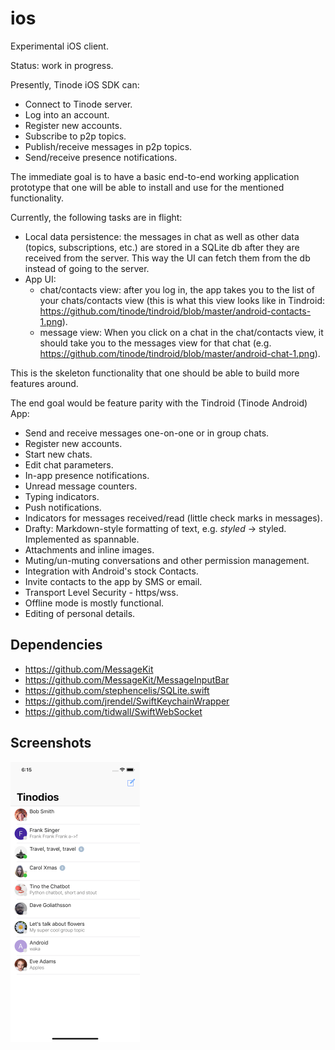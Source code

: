 # ios
Experimental iOS client.

Status: work in progress.

Presently, Tinode iOS SDK can:
* Connect to Tinode server.
* Log into an account.
* Register new accounts.
* Subscribe to p2p topics.
* Publish/receive messages in p2p topics.
* Send/receive presence notifications.

The immediate goal is to have a basic end-to-end working application prototype that one will be able to install and use for the mentioned functionality.

Currently, the following tasks are in flight:
* Local data persistence: the messages in chat as well as other data (topics, subscriptions, etc.) are stored in a SQLite db after they are received from the server. This way the UI can fetch them from the db instead of going to the server.
* App UI:
  * chat/contacts view: after you log in, the app takes you to the list of your chats/contacts view (this is what this view looks like in Tindroid: https://github.com/tinode/tindroid/blob/master/android-contacts-1.png).
  * message view: When you click on a chat in the chat/contacts view, it should take you to the messages view for that chat (e.g. https://github.com/tinode/tindroid/blob/master/android-chat-1.png).

This is the skeleton functionality that one should be able to build more features around.

The end goal would be feature parity with the Tindroid (Tinode Android) App:
* Send and receive messages one-on-one or in group chats.
* Register new accounts.
* Start new chats.
* Edit chat parameters.
* In-app presence notifications.
* Unread message counters.
* Typing indicators.
* Push notifications.
* Indicators for messages received/read (little check marks in messages).
* Drafty: Markdown-style formatting of text, e.g. *styled* → styled. Implemented as spannable.
* Attachments and inline images.
* Muting/un-muting conversations and other permission management.
* Integration with Android's stock Contacts.
* Invite contacts to the app by SMS or email.
* Transport Level Security - https/wss.
* Offline mode is mostly functional.
* Editing of personal details.

## Dependencies

* https://github.com/MessageKit
* https://github.com/MessageKit/MessageInputBar
* https://github.com/stephencelis/SQLite.swift
* https://github.com/jrendel/SwiftKeychainWrapper
* https://github.com/tidwall/SwiftWebSocket

## Screenshots
<img src="ios-chats.png" alt="App screenshot - chat list" width="207" />
